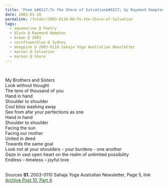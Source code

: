 ```yaml
---
title: 'Poem &#8217;To the Shore of Salvation&#8217; by Raymond Hampton, Sydney from 2003-0110 Sahaja Yoga Australian Newsletter, Page 5'
date: 2003-01-10
permalink: /folder/2003-0110-RH-To-the-Shore-of-Salvation
tags:
  - aquamarine @ Poetry
  - black @ Raymond Hampton
  - brown @ 2003
  - cornflowerblue @ Sydney
  - deeppink @ 2003-0110 Sahaja Yoga Australian Newsletter
  - maroon @ Salvation
  - maroon @ Shore
---
```


<br>

<p>
My Brothers and Sisters<br>
Look without thought<br>
The tens of thousand of you<br>
Hand in hand<br>
Shoulder to shoulder<br>
Cool bliss washing away<br>
See from afar your perfections as one<br>
Hand in hand<br>
Shoulder to shoulder<br>
Facing the sun<br>
Facing our mother<br>
United in deed<br>
Towards the same goal<br>
Look not at your shoulders - your burdens - one another<br>
Gaze in vast open heart on the realm of unlimited possibility<br>
Endless – timeless – joyful love<br>
</p>

<br>

<wave-list>
<list-title color="DarkSeaGreen" width="55">Sources</list-title>
  <list-item color="BlanchedAlmond"  width="280"><b>S1. </b> 2003-0110 Sahaja Yoga Australian Newsletter, Page 5, link <a href="https://seven-teams.github.io/archives/2023/0727"><font color="DarkGreen">Archive Post 10, Part 4</font></a>.</list-item>
</wave-list>